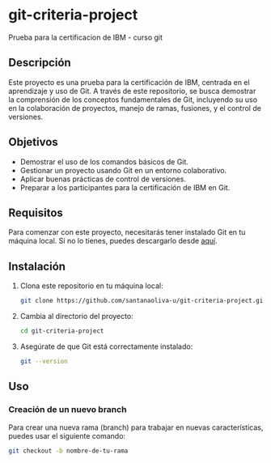 # git-criteria-project
Prueba para la certificacion de IBM - curso git

## Descripción

Este proyecto es una prueba para la certificación de IBM, centrada en el aprendizaje y uso de Git. A través de este repositorio, se busca demostrar la comprensión de los conceptos fundamentales de Git, incluyendo su uso en la colaboración de proyectos, manejo de ramas, fusiones, y el control de versiones.

## Objetivos

- Demostrar el uso de los comandos básicos de Git.
- Gestionar un proyecto usando Git en un entorno colaborativo.
- Aplicar buenas prácticas de control de versiones.
- Preparar a los participantes para la certificación de IBM en Git.

## Requisitos

Para comenzar con este proyecto, necesitarás tener instalado Git en tu máquina local. Si no lo tienes, puedes descargarlo desde [aquí](https://git-scm.com/downloads).

## Instalación

1. Clona este repositorio en tu máquina local:

    ```bash
    git clone https://github.com/santanaoliva-u/git-criteria-project.git
    ```

2. Cambia al directorio del proyecto:

    ```bash
    cd git-criteria-project
    ```

3. Asegúrate de que Git está correctamente instalado:

    ```bash
    git --version
    ```

## Uso

### Creación de un nuevo branch

Para crear una nueva rama (branch) para trabajar en nuevas características, puedes usar el siguiente comando:

```bash
git checkout -b nombre-de-tu-rama
